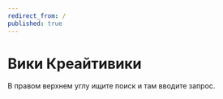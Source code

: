 ```yaml
---
redirect_from: /
published: true
---
```

# Вики Креайтивики

В правом верхнем углу ищите поиск и там вводите запрос.
